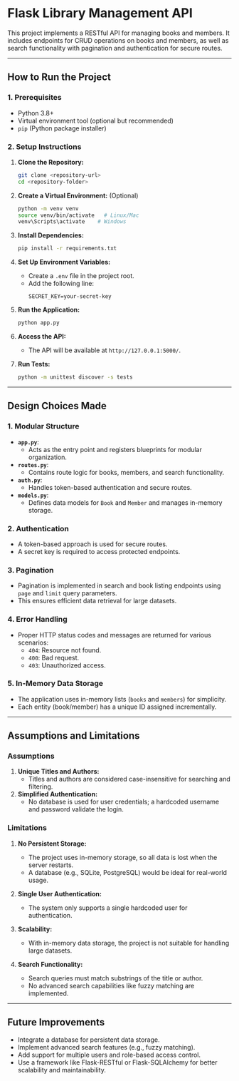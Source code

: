 # Flask Library Management API

This project implements a RESTful API for managing books and members. It includes endpoints for CRUD operations on books and members, as well as search functionality with pagination and authentication for secure routes.

---

## **How to Run the Project**

### **1. Prerequisites**
- Python 3.8+
- Virtual environment tool (optional but recommended)
- `pip` (Python package installer)

### **2. Setup Instructions**

1. **Clone the Repository:**
   ```bash
   git clone <repository-url>
   cd <repository-folder>
   ```

2. **Create a Virtual Environment:** (Optional)
   ```bash
   python -m venv venv
   source venv/bin/activate   # Linux/Mac
   venv\Scripts\activate    # Windows
   ```

3. **Install Dependencies:**
   ```bash
   pip install -r requirements.txt
   ```

4. **Set Up Environment Variables:**
   - Create a `.env` file in the project root.
   - Add the following line:
     ```
     SECRET_KEY=your-secret-key
     ```

5. **Run the Application:**
   ```bash
   python app.py
   ```

6. **Access the API:**
   - The API will be available at `http://127.0.0.1:5000/`.

7. **Run Tests:**
   ```bash
   python -m unittest discover -s tests
   ```

---

## **Design Choices Made**

### **1. Modular Structure**
- **`app.py`**:
  - Acts as the entry point and registers blueprints for modular organization.
- **`routes.py`**:
  - Contains route logic for books, members, and search functionality.
- **`auth.py`**:
  - Handles token-based authentication and secure routes.
- **`models.py`**:
  - Defines data models for `Book` and `Member` and manages in-memory storage.

### **2. Authentication**
- A token-based approach is used for secure routes.
- A secret key is required to access protected endpoints.

### **3. Pagination**
- Pagination is implemented in search and book listing endpoints using `page` and `limit` query parameters.
- This ensures efficient data retrieval for large datasets.

### **4. Error Handling**
- Proper HTTP status codes and messages are returned for various scenarios:
  - `404`: Resource not found.
  - `400`: Bad request.
  - `403`: Unauthorized access.

### **5. In-Memory Data Storage**
- The application uses in-memory lists (`books` and `members`) for simplicity.
- Each entity (book/member) has a unique ID assigned incrementally.

---

## **Assumptions and Limitations**

### **Assumptions**
1. **Unique Titles and Authors:**
   - Titles and authors are considered case-insensitive for searching and filtering.
2. **Simplified Authentication:**
   - No database is used for user credentials; a hardcoded username and password validate the login.

### **Limitations**
1. **No Persistent Storage:**
   - The project uses in-memory storage, so all data is lost when the server restarts.
   - A database (e.g., SQLite, PostgreSQL) would be ideal for real-world usage.

2. **Single User Authentication:**
   - The system only supports a single hardcoded user for authentication.

3. **Scalability:**
   - With in-memory data storage, the project is not suitable for handling large datasets.

4. **Search Functionality:**
   - Search queries must match substrings of the title or author.
   - No advanced search capabilities like fuzzy matching are implemented.

---

## **Future Improvements**
- Integrate a database for persistent data storage.
- Implement advanced search features (e.g., fuzzy matching).
- Add support for multiple users and role-based access control.
- Use a framework like Flask-RESTful or Flask-SQLAlchemy for better scalability and maintainability.

